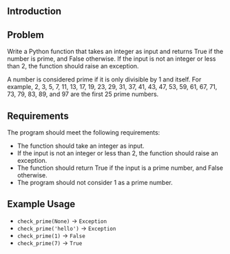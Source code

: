 ## Introduction

## Problem

Write a Python function that takes an integer as input and returns True if the number is prime, and False otherwise. If the input is not an integer or less than 2, the function should raise an exception.

A number is considered prime if it is only divisible by 1 and itself. For example, 2, 3, 5, 7, 11, 13, 17, 19, 23, 29, 31, 37, 41, 43, 47, 53, 59, 61, 67, 71, 73, 79, 83, 89, and 97 are the first 25 prime numbers.

## Requirements

The program should meet the following requirements:

- The function should take an integer as input.
- If the input is not an integer or less than 2, the function should raise an exception.
- The function should return True if the input is a prime number, and False otherwise.
- The program should not consider 1 as a prime number.

## Example Usage

- `check_prime(None)` -> `Exception`
- `check_prime('hello')` -> `Exception`
- `check_prime(1)` -> `False`
- `check_prime(7)` -> `True`
